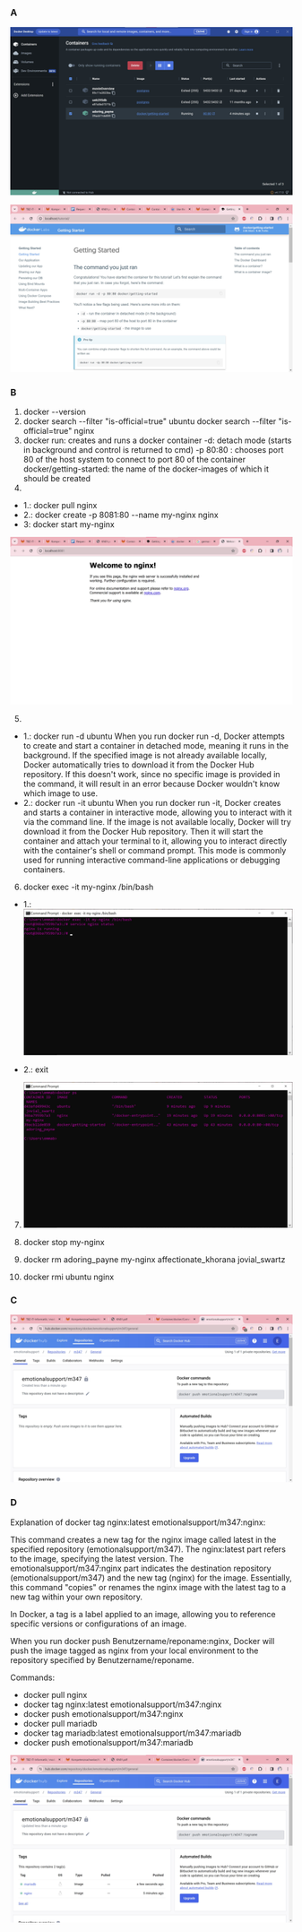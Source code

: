 ### A

![image](A-docker.jpg)

![image](A-website.jpg)

### B

1. docker --version
2. docker search --filter "is-official=true" ubuntu
   docker search --filter "is-official=true" nginx
3. docker run: creates and runs a docker container
   -d: detach mode (starts in background and control is returned to cmd)
   -p 80:80 : chooses port 80 of the host system to connect to port 80 of the container
   docker/getting-started: the name of the docker-images of which it should be created
4.

- 1.: docker pull nginx
- 2.: docker create -p 8081:80 --name my-nginx nginx
- 3: docker start my-nginx

![image](B-nginx.jpg)

5.

- 1.: docker run -d ubuntu
  When you run docker run -d, Docker attempts to create and start a container in detached mode, meaning it runs in the background. If the specified image is not already available locally, Docker automatically tries to download it from the Docker Hub repository.
  If this doesn't work, since no specific image is provided in the command, it will result in an error because Docker wouldn't know which image to use.
- 2.: docker run -it ubuntu
  When you run docker run -it, Docker creates and starts a container in interactive mode, allowing you to interact with it via the command line. If the image is not available locally, Docker will try download it from the Docker Hub repository. Then it will start the container and attach your terminal to it, allowing you to interact directly with the container's shell or command prompt. This mode is commonly used for running interactive command-line applications or debugging containers.

6.  docker exec -it my-nginx /bin/bash

- 1.:
  ![image](B-status.jpg)

- 2.: exit

7.  ![image](B-dockerps.jpg)

8.  docker stop my-nginx

9.  docker rm adoring_payne my-nginx affectionate_khorana jovial_swartz

10. docker rmi ubuntu nginx

### C

![image](C-repo.jpg)

### D

Explanation of docker tag nginx:latest emotionalsupport/m347:nginx:

This command creates a new tag for the nginx image called latest in the specified repository (emotionalsupport/m347).
The nginx:latest part refers to the image, specifying the latest version.
The emotionalsupport/m347:nginx part indicates the destination repository (emotionalsupport/m347) and the new tag (nginx) for the image.
Essentially, this command "copies" or renames the nginx image with the latest tag to a new tag within your own repository.

In Docker, a tag is a label applied to an image, allowing you to reference specific versions or configurations of an image.

When you run docker push Benutzername/reponame:nginx, Docker will push the image tagged as nginx from your local environment to the repository specified by Benutzername/reponame.

Commands:

- docker pull nginx
- docker tag nginx:latest emotionalsupport/m347:nginx
- docker push emotionalsupport/m347:nginx
- docker pull mariadb
- docker tag mariadb:latest emotionalsupport/m347:mariadb
- docker push emotionalsupport/m347:mariadb

![image](D-tags.jpg)
